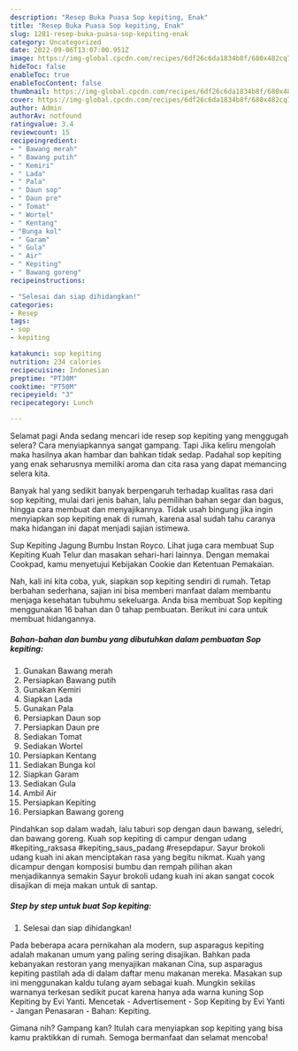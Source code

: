 ```yaml
---
description: "Resep Buka Puasa Sop kepiting, Enak"
title: "Resep Buka Puasa Sop kepiting, Enak"
slug: 1281-resep-buka-puasa-sop-kepiting-enak
category: Uncategorized
date: 2022-09-06T13:07:00.951Z
image: https://img-global.cpcdn.com/recipes/6df26c6da1834b8f/680x482cq70/sop-kepiting-foto-resep-utama.jpg
hideToc: false
enableToc: true
enableTocContent: false
thumbnail: https://img-global.cpcdn.com/recipes/6df26c6da1834b8f/680x482cq70/sop-kepiting-foto-resep-utama.jpg
cover: https://img-global.cpcdn.com/recipes/6df26c6da1834b8f/680x482cq70/sop-kepiting-foto-resep-utama.jpg
author: Admin
authorAv: notfound
ratingvalue: 3.4
reviewcount: 15
recipeingredient:
- " Bawang merah"
- " Bawang putih"
- " Kemiri"
- " Lada"
- " Pala"
- " Daun sop"
- " Daun pre"
- " Tomat"
- " Wortel"
- " Kentang"
- "Bunga kol"
- " Garam"
- " Gula"
- " Air"
- " Kepiting"
- " Bawang goreng"
recipeinstructions:

- "Selesai dan siap dihidangkan!"
categories:
- Resep
tags:
- sop
- kepiting

katakunci: sop kepiting 
nutrition: 234 calories
recipecuisine: Indonesian
preptime: "PT30M"
cooktime: "PT50M"
recipeyield: "3"
recipecategory: Lunch

---
```



Selamat pagi Anda sedang mencari ide resep sop kepiting yang menggugah selera? Cara menyiapkannya sangat gampang. Tapi Jika keliru mengolah maka hasilnya akan hambar dan bahkan tidak sedap. Padahal sop kepiting yang enak seharusnya memiliki aroma dan cita rasa yang dapat memancing selera kita.


Banyak hal yang sedikit banyak berpengaruh terhadap kualitas rasa dari sop kepiting, mulai dari jenis bahan, lalu pemilihan bahan segar dan bagus, hingga cara membuat dan menyajikannya. Tidak usah bingung jika ingin menyiapkan sop kepiting enak di rumah, karena asal sudah tahu caranya maka hidangan ini dapat menjadi sajian istimewa.

Sup Kepiting Jagung Bumbu Instan Royco. Lihat juga cara membuat Sup Kepiting Kuah Telur dan masakan sehari-hari lainnya. Dengan memakai Cookpad, kamu menyetujui Kebijakan Cookie dan Ketentuan Pemakaian.


Nah, kali ini kita coba, yuk, siapkan sop kepiting sendiri di rumah. Tetap berbahan sederhana, sajian ini bisa memberi manfaat dalam membantu menjaga kesehatan tubuhmu sekeluarga. Anda bisa membuat Sop kepiting menggunakan 16 bahan dan 0 tahap pembuatan. Berikut ini cara untuk membuat hidangannya.

<!--inarticleads1-->

##### Bahan-bahan dan bumbu yang dibutuhkan dalam pembuatan Sop kepiting:

1. Gunakan  Bawang merah
1. Persiapkan  Bawang putih
1. Gunakan  Kemiri
1. Siapkan  Lada
1. Gunakan  Pala
1. Persiapkan  Daun sop
1. Persiapkan  Daun pre
1. Sediakan  Tomat
1. Sediakan  Wortel
1. Persiapkan  Kentang
1. Sediakan Bunga kol
1. Siapkan  Garam
1. Sediakan  Gula
1. Ambil  Air
1. Persiapkan  Kepiting
1. Persiapkan  Bawang goreng


Pindahkan sop dalam wadah, lalu taburi sop dengan daun bawang, seledri, dan bawang goreng. Kuah sop kepiting di campur dengan udang #kepiting_raksasa #kepiting_saus_padang #resepdapur. Sayur brokoli udang kuah ini akan menciptakan rasa yang begitu nikmat. Kuah yang dicampur dengan komposisi bumbu dan rempah pilihan akan menjadikannya semakin Sayur brokoli udang kuah ini akan sangat cocok disajikan di meja makan untuk di santap. 

<!--inarticleads2-->

##### Step by step untuk buat Sop kepiting:


1. Selesai dan siap dihidangkan!

Pada beberapa acara pernikahan ala modern, sup asparagus kepiting adalah makanan umum yang paling sering disajikan. Bahkan pada kebanyakan restoran yang menyajikan makanan Cina, sup asparagus kepiting pastilah ada di dalam daftar menu makanan mereka. Masakan sup ini menggunakan kaldu tulang ayam sebagai kuah. Mungkin sekilas warnanya terkesan sedikit pucat karena hanya ada warna kuning Sop Kepiting by Evi Yanti. Mencetak - Advertisement - Sop Kepiting by Evi Yanti - Jangan Penasaran - Bahan: Kepiting. 

Gimana nih? Gampang kan? Itulah cara menyiapkan sop kepiting yang bisa kamu praktikkan di rumah. Semoga bermanfaat dan selamat mencoba!
